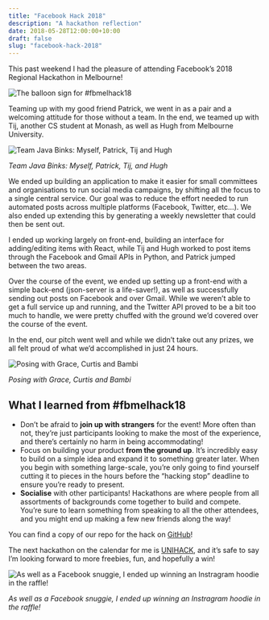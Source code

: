 ```yaml
---
title: "Facebook Hack 2018"
description: "A hackathon reflection"
date: 2018-05-28T12:00:00+10:00
draft: false
slug: "facebook-hack-2018"
---
```


This past weekend I had the pleasure of attending Facebook’s 2018 Regional Hackathon in Melbourne!

<!--more-->

![The balloon sign for #fbmelhack18](/media/facebook-hack-2018/1.jpg)

Teaming up with my good friend Patrick, we went in as a pair and a welcoming attitude for those without a team. In the end, we teamed up with Tij, another CS student at Monash, as well as Hugh from Melbourne University.

![Team Java Binks: Myself, Patrick, Tij and Hugh](/media/facebook-hack-2018/2.jpg)

_Team Java Binks: Myself, Patrick, Tij, and Hugh_

We ended up building an application to make it easier for small committees and organisations to run social media campaigns, by shifting all the focus to a single central service. Our goal was to reduce the effort needed to run automated posts across multiple platforms (Facebook, Twitter, etc…). We also ended up extending this by generating a weekly newsletter that could then be sent out.

I ended up working largely on front-end, building an interface for adding/editing items with React, while Tij and Hugh worked to post items through the Facebook and Gmail APIs in Python, and Patrick jumped between the two areas.

Over the course of the event, we ended up setting up a front-end with a simple back-end (json-server is a life-saver!), as well as successfully sending out posts on Facebook and over Gmail. While we weren’t able to get a full service up and running, and the Twitter API proved to be a bit too much to handle, we were pretty chuffed with the ground we’d covered over the course of the event.

In the end, our pitch went well and while we didn’t take out any prizes, we all felt proud of what we’d accomplished in just 24 hours.

![Posing with Grace, Curtis and Bambi](/media/facebook-hack-2018/3.jpg)

_Posing with Grace, Curtis and Bambi_

## What I learned from #fbmelhack18

- Don’t be afraid to **join up with strangers** for the event! More often than not, they’re just participants looking to make the most of the experience, and there’s certainly no harm in being accommodating!
- Focus on building your product **from the ground up**. It’s incredibly easy to build on a simple idea and expand it to something greater later. When you begin with something large-scale, you’re only going to find yourself cutting it to pieces in the hours before the “hacking stop” deadline to ensure you’re ready to present.
- **Socialise** with other participants! Hackathons are where people from all assortments of backgrounds come together to build and compete. You’re sure to learn something from speaking to all the other attendees, and you might end up making a few new friends along the way!

You can find a copy of our repo for the hack on [GitHub](https://github.com/nchlswhttkr/fbmelhack18)!

The next hackathon on the calendar for me is [UNIHACK](https://unihack.net/), and it’s safe to say I’m looking forward to more freebies, fun, and hopefully a win!

![As well as a Facebook snuggie, I ended up winning an Instragram hoodie in the raffle!](/media/facebook-hack-2018/4.jpg)

_As well as a Facebook snuggie, I ended up winning an Instragram hoodie in the raffle!_
